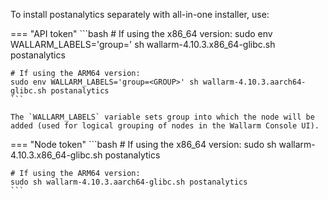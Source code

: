 To install postanalytics separately with all-in-one installer, use:

=== "API token"
    ```bash
    # If using the x86_64 version:
    sudo env WALLARM_LABELS='group=<GROUP>' sh wallarm-4.10.3.x86_64-glibc.sh postanalytics

    # If using the ARM64 version:
    sudo env WALLARM_LABELS='group=<GROUP>' sh wallarm-4.10.3.aarch64-glibc.sh postanalytics
    ```        

    The `WALLARM_LABELS` variable sets group into which the node will be added (used for logical grouping of nodes in the Wallarm Console UI).

=== "Node token"
    ```bash
    # If using the x86_64 version:
    sudo sh wallarm-4.10.3.x86_64-glibc.sh postanalytics

    # If using the ARM64 version:
    sudo sh wallarm-4.10.3.aarch64-glibc.sh postanalytics
    ```